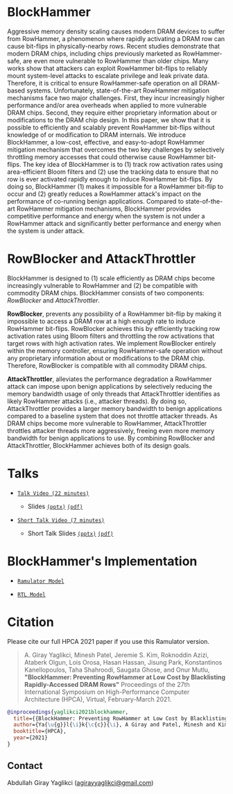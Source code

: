 # BlockHammer

Aggressive memory density scaling causes modern DRAM devices to suffer from RowHammer, a phenomenon where rapidly activating a DRAM row can cause bit-flips in physically-nearby rows. Recent studies demonstrate that modern DRAM chips, including chips previously marketed as RowHammer-safe, are even more vulnerable to RowHammer than older chips. Many works show that attackers can exploit RowHammer bit-flips to reliably mount system-level attacks to escalate privilege and leak private data. Therefore, it is critical to ensure RowHammer-safe operation on all DRAM-based systems. Unfortunately, state-of-the-art RowHammer mitigation mechanisms face two major challenges. First, they incur increasingly higher performance and/or area overheads when applied to more vulnerable DRAM chips. Second, they require either proprietary information about or modifications to the DRAM chip design. In this paper, we show that it is possible to efficiently and scalably prevent RowHammer bit-flips without knowledge of or modification to DRAM internals. We introduce BlockHammer, a low-cost, effective, and easy-to-adopt RowHammer mitigation mechanism that overcomes the two key challenges by selectively throttling memory accesses that could otherwise cause RowHammer bit-flips. The key idea of BlockHammer is to (1) track row activation rates using area-efficient Bloom filters and (2) use the tracking data to ensure that no row is ever activated rapidly enough to induce RowHammer bit-flips. By doing so, BlockHammer (1) makes it impossible for a RowHammer bit-flip to occur and (2) greatly reduces a RowHammer attack's impact on the performance of co-running benign applications. Compared to state-of-the-art RowHammer mitigation mechanisms, BlockHammer provides competitive performance and energy when the system is not under a RowHammer attack and significantly better performance and energy when the system is under attack.

# RowBlocker and AttackThrottler
BlockHammer is designed to (1) scale efficiently as DRAM chips become increasingly vulnerable to RowHammer and (2) be compatible with commodity DRAM chips. BlockHammer consists of two components: *RowBlocker* and *AttackThrottler*. 

**RowBlocker**, prevents any possibility of a RowHammer bit-flip by making it impossible to access a DRAM row at a high enough rate to induce RowHammer bit-flips. RowBlocker achieves this by efficiently tracking row activation rates using Bloom filters and throttling the row activations that target rows with high activation rates. We implement RowBlocker entirely within the memory controller, ensuring RowHammer-safe operation without any proprietary information about or modifications to the DRAM chip. Therefore, RowBlocker is compatible with all commodity DRAM chips. 

**AttackThrottler**, alleviates the performance degradation a RowHammer attack can impose upon benign applications by selectively reducing the memory bandwidth usage of only threads that AttackThrottler identifies as likely RowHammer attacks (i.e., attacker threads). By doing so, AttackThrottler provides a larger memory bandwidth to benign applications compared to a baseline system that does not throttle attacker threads. As DRAM chips become more vulnerable to RowHammer, AttackThrottler throttles attacker threads more aggressively, freeing even more memory bandwidth for benign applications to use. By combining RowBlocker and AttackThrottler, BlockHammer achieves both of its design goals.


# Talks

- [`Talk Video (22 minutes)`](https://www.youtube.com/watch?v=4Y01N1BhWv4&list=PL5Q2soXY2Zi8_VVChACnON4sfh2bJ5IrD&index=102)

  - Slides [`(pptx)`](https://people.inf.ethz.ch/omutlu/pub/BlockHammer-preventing-rowhammer-at-low-cost-by-blacklisting-rapidly-accessed-dram-rows_hpca21-talk.pptx) [`(pdf)`](https://people.inf.ethz.ch/omutlu/pub/BlockHammer-preventing-rowhammer-at-low-cost-by-blacklisting-rapidly-accessed-dram-rows_hpca21-talk.pptx)

- [`Short Talk Video (7 minutes)`](https://www.youtube.com/watch?v=h0WiOTVIH70&list=PL5Q2soXY2Zi8_VVChACnON4sfh2bJ5IrD&index=124)

  - Short Talk Slides [`(pptx)`](https://people.inf.ethz.ch/omutlu/pub/BlockHammer-preventing-rowhammer-at-low-cost-by-blacklisting-rapidly-accessed-dram-rows_hpca21-short-talk.pptx) [`(pdf)`](https://people.inf.ethz.ch/omutlu/pub/BlockHammer-preventing-rowhammer-at-low-cost-by-blacklisting-rapidly-accessed-dram-rows_hpca21-short-talk.pdf)

# BlockHammer's Implementation

- [`Ramulator Model`](ramulator)

- [`RTL Model`](rtl)

# Citation
Please cite our full HPCA 2021 paper if you use this Ramulator version.

> A. Giray Yaglikci, Minesh Patel, Jeremie S. Kim, Roknoddin Azizi, Ataberk Olgun, Lois Orosa, Hasan Hassan, Jisung Park, Konstantinos Kanellopoulos, Taha Shahroodi, Saugata Ghose, and Onur Mutlu,
**"BlockHammer: Preventing RowHammer at Low Cost by Blacklisting Rapidly-Accessed DRAM Rows"**
Proceedings of the 27th International Symposium on High-Performance Computer Architecture (HPCA), Virtual, February-March 2021.

```bibtex
@inproceedings{yaglikci2021blockhammer,
  title={{BlockHammer: Preventing RowHammer at Low Cost by Blacklisting Rapidly-Accessed DRAM Rows}},
  author={Ya{\u{g}}l{\i}k{\c{c}}{\i}, A Giray and Patel, Minesh and Kim, Jeremie S. and Azizibarzoki, Roknoddin and Olgun, Ataberk and Orosa, Lois and Hassan, Hasan and Park, Jisung and Kanellopoullos, Konstantinos and Shahroodi, Taha and Ghose, Saugata and Mutlu, Onur},
  booktitle={HPCA},
  year={2021}
}
```

## Contact
Abdullah Giray Yaglikci (agirayyaglikci@gmail.com)

